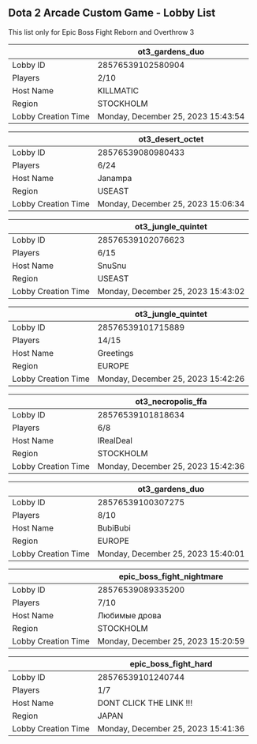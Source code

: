 ## Dota 2 Arcade Custom Game - Lobby List

This list only for Epic Boss Fight Reborn and Overthrow 3

|  | ot3_gardens_duo |
| ------ | ------ |
| Lobby ID | 28576539102580904 |
| Players | 2/10 |
| Host Name | KILLMATIC |
| Region | STOCKHOLM |
| Lobby Creation Time | Monday, December 25, 2023 15:43:54 |


|  | ot3_desert_octet |
| ------ | ------ |
| Lobby ID | 28576539080980433 |
| Players | 6/24 |
| Host Name | Janampa |
| Region | USEAST |
| Lobby Creation Time | Monday, December 25, 2023 15:06:34 |


|  | ot3_jungle_quintet |
| ------ | ------ |
| Lobby ID | 28576539102076623 |
| Players | 6/15 |
| Host Name | SnuSnu |
| Region | USEAST |
| Lobby Creation Time | Monday, December 25, 2023 15:43:02 |


|  | ot3_jungle_quintet |
| ------ | ------ |
| Lobby ID | 28576539101715889 |
| Players | 14/15 |
| Host Name | Greetings |
| Region | EUROPE |
| Lobby Creation Time | Monday, December 25, 2023 15:42:26 |


|  | ot3_necropolis_ffa |
| ------ | ------ |
| Lobby ID | 28576539101818634 |
| Players | 6/8 |
| Host Name | IRealDeal |
| Region | STOCKHOLM |
| Lobby Creation Time | Monday, December 25, 2023 15:42:36 |


|  | ot3_gardens_duo |
| ------ | ------ |
| Lobby ID | 28576539100307275 |
| Players | 8/10 |
| Host Name | BubiBubi |
| Region | EUROPE |
| Lobby Creation Time | Monday, December 25, 2023 15:40:01 |


|  | epic_boss_fight_nightmare |
| ------ | ------ |
| Lobby ID | 28576539089335200 |
| Players | 7/10 |
| Host Name | Любимые дрова |
| Region | STOCKHOLM |
| Lobby Creation Time | Monday, December 25, 2023 15:20:59 |


|  | epic_boss_fight_hard |
| ------ | ------ |
| Lobby ID | 28576539101240744 |
| Players | 1/7 |
| Host Name | DONT CLICK THE LINK !!! |
| Region | JAPAN |
| Lobby Creation Time | Monday, December 25, 2023 15:41:36 |


